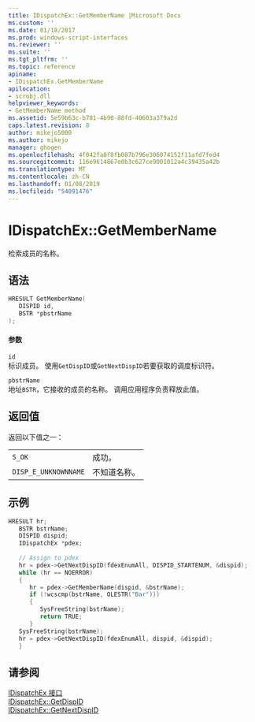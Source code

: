 ```yaml
---
title: IDispatchEx::GetMemberName |Microsoft Docs
ms.custom: ''
ms.date: 01/18/2017
ms.prod: windows-script-interfaces
ms.reviewer: ''
ms.suite: ''
ms.tgt_pltfrm: ''
ms.topic: reference
apiname:
- IDispatchEx.GetMemberName
apilocation:
- scrobj.dll
helpviewer_keywords:
- GetMemberName method
ms.assetid: 5e59b63c-b781-4b90-88fd-40603a379a2d
caps.latest.revision: 8
author: mikejo5000
ms.author: mikejo
manager: ghogen
ms.openlocfilehash: 4f042fa0f8fb087b796e306074152f11afd7fed4
ms.sourcegitcommit: 116e9614867e0b3c627ce9001012a4c39435a42b
ms.translationtype: MT
ms.contentlocale: zh-CN
ms.lasthandoff: 01/08/2019
ms.locfileid: "54091476"
---
```

# <a name="idispatchexgetmembername"></a>IDispatchEx::GetMemberName
检索成员的名称。  
  
## <a name="syntax"></a>语法  
  
```cpp
HRESULT GetMemberName(  
   DISPID id,  
   BSTR *pbstrName  
);  
```  
  
#### <a name="parameters"></a>参数  
 `id`  
 标识成员。 使用`GetDispID`或`GetNextDispID`若要获取的调度标识符。  
  
 `pbstrName`  
 地址`BSTR`，它接收的成员的名称。 调用应用程序负责释放此值。  
  
## <a name="return-value"></a>返回值  
 返回以下值之一：  
  
|||  
|-|-|  
|`S_OK`|成功。|  
|`DISP_E_UNKNOWNNAME`|不知道名称。|  
  
## <a name="example"></a>示例  
  
```cpp
HRESULT hr;  
   BSTR bstrName;  
   DISPID dispid;  
   IDispatchEx *pdex;  
  
   // Assign to pdex  
   hr = pdex->GetNextDispID(fdexEnumAll, DISPID_STARTENUM, &dispid);  
   while (hr == NOERROR)  
   {  
      hr = pdex->GetMemberName(dispid, &bstrName);  
      if (!wcscmp(bstrName, OLESTR("Bar")))  
      {  
         SysFreeString(bstrName);  
         return TRUE;  
      }  
   SysFreeString(bstrName);  
   hr = pdex->GetNextDispID(fdexEnumAll, dispid, &dispid);  
   }  
```  
  
## <a name="see-also"></a>请参阅  
 [IDispatchEx 接口](../../winscript/reference/idispatchex-interface.md)   
 [IDispatchEx::GetDispID](../../winscript/reference/idispatchex-getdispid.md)   
 [IDispatchEx::GetNextDispID](../../winscript/reference/idispatchex-getnextdispid.md)